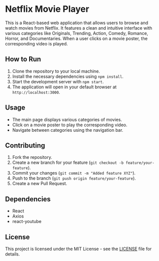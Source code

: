 # Netflix Movie Player

This is a React-based web application that allows users to browse and watch movies from Netflix. It features a clean and intuitive interface with various categories like Originals, Trending, Action, Comedy, Romance, Horror, and Documentaries. When a user clicks on a movie poster, the corresponding video is played.

## How to Run

1. Clone the repository to your local machine.
2. Install the necessary dependencies using `npm install`.
3. Start the development server with `npm start`.
4. The application will open in your default browser at `http://localhost:3000`.

## Usage

- The main page displays various categories of movies.
- Click on a movie poster to play the corresponding video.
- Navigate between categories using the navigation bar.

## Contributing

1. Fork the repository.
2. Create a new branch for your feature (`git checkout -b feature/your-feature`).
3. Commit your changes (`git commit -m "Added feature XYZ"`).
4. Push to the branch (`git push origin feature/your-feature`).
5. Create a new Pull Request.

## Dependencies

- React
- Axios
- react-youtube

## License

This project is licensed under the MIT License - see the [LICENSE](LICENSE) file for details.
